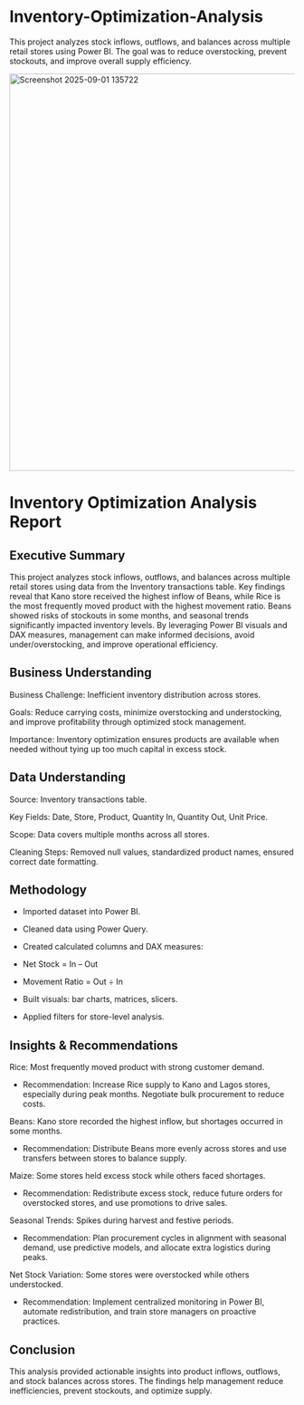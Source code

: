 

# Inventory-Optimization-Analysis
This project analyzes stock inflows, outflows, and balances across multiple retail stores using Power BI. The goal was to reduce overstocking, prevent stockouts, and improve overall supply efficiency.


<img width="1236" height="702" alt="Screenshot 2025-09-01 135722" src="https://github.com/user-attachments/assets/5584523c-5fac-4281-aafc-c69873c77dc7" />

# Inventory Optimization Analysis Report
## Executive Summary

This project analyzes stock inflows, outflows, and balances across multiple retail stores using data from the Inventory transactions table. Key findings reveal that Kano store received the highest inflow of Beans, while Rice is the most frequently moved product with the highest movement ratio. Beans showed risks of stockouts in some months, and seasonal trends significantly impacted inventory levels. By leveraging Power BI visuals and DAX measures, management can make informed decisions, avoid under/overstocking, and improve operational efficiency.

## Business Understanding

Business Challenge: Inefficient inventory distribution across stores.

Goals: Reduce carrying costs, minimize overstocking and understocking, and improve profitability through optimized stock management.

Importance: Inventory optimization ensures products are available when needed without tying up too much capital in excess stock.

## Data Understanding

Source: Inventory transactions table.

Key Fields: Date, Store, Product, Quantity In, Quantity Out, Unit Price.

Scope: Data covers multiple months across all stores.

Cleaning Steps: Removed null values, standardized product names, ensured correct date formatting.

## Methodology

* Imported dataset into Power BI.

* Cleaned data using Power Query.

* Created calculated columns and DAX measures:

* Net Stock = In – Out

* Movement Ratio = Out ÷ In

* Built visuals: bar charts, matrices, slicers.

* Applied filters for store-level analysis.

## Insights & Recommendations

Rice: Most frequently moved product with strong customer demand.
* Recommendation: Increase Rice supply to Kano and Lagos stores, especially during peak months. Negotiate bulk procurement to reduce costs.

Beans: Kano store recorded the highest inflow, but shortages occurred in some months.
* Recommendation: Distribute Beans more evenly across stores and use transfers between stores to balance supply.

Maize: Some stores held excess stock while others faced shortages.
* Recommendation: Redistribute excess stock, reduce future orders for overstocked stores, and use promotions to drive sales.

Seasonal Trends: Spikes during harvest and festive periods.
* Recommendation: Plan procurement cycles in alignment with seasonal demand, use predictive models, and allocate extra logistics during peaks.

Net Stock Variation: Some stores were overstocked while others understocked.
* Recommendation: Implement centralized monitoring in Power BI, automate redistribution, and train store managers on proactive practices.

## Conclusion

This analysis provided actionable insights into product inflows, outflows, and stock balances across stores. The findings help management reduce inefficiencies, prevent stockouts, and optimize supply.






